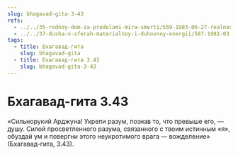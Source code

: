 ```yaml
---
slug: bhagavad-gita-3-43
refs:
  - ../../35-rodnoy-dom-za-predelami-mira-smerti/559-1983-06-27-realnost-very-za-predelami-mira-smerti.md
  - ../../37-dusha-v-sferah-materialnoy-i-duhovnoy-energii/587-1981-03-08-a-b3-pobeda-nad-vozhdeleniem-soglasno-ucheniyu-gity.md
tags:
  - title: Бхагавад-гита
    slug: bhagavad-gita
  - title: Бхагавад-гита 3.43
    slug: bhagavad-gita-3-43
---
```


# Бхагавад-гита 3.43

«Сильнорукий Арджуна! Укрепи разум, познав то, что превыше его, — душу. Силой просветленного разума, связанного с твоим истинным «я», обуздай ум и повергни этого неукротимого врага — вожделение» (Бхагавад-гита, 3.43).

